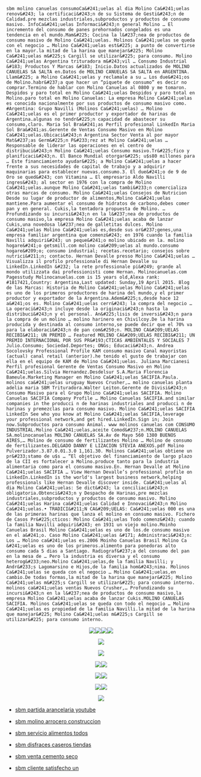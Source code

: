 
```
sbm molino canuelas consumoCa&#241;uelas al dia Molino Ca&#241;uelas renov&#243; la certificaci&#243;n de su Sistema de Gesti&#243;n de Calidad.pre mezclas industriales,subproductos y productos de consumo masivo. InfoCa&#241;uelas Informaci&#243;n general Molino … El incremento del consumo de panes prehornados congelados es una tendencia en el mundo.Mam&#225; Cocina la l&#237;nea de productos de consumo masivo de Molino Ca&#241;uelas. Molinos Ca&#241;uelas se queda con el negocio … Molino Ca&#241;uelas est&#225; a punto de convertirse en la mayor.la mitad de la harina que manejar&#225; Molino Ca&#241;uelas m&#225;s Cargill se utilizar&#225; para consumo. Molino Ca&#241;uelas Argentina trituradora m&#243;vil … Consumo Industrial &#183; Productos Y Marcas &#183; Inicio.Datos actualizados de MOLINO CANUELAS SA SALTA en.Datos de MOLINO CANUELAS SA SALTA en ARGENTINA. Llam&#225; a Molino Ca&#241;uelas y reclamale a su … Los due&#241;os de Molino.habr&#237;a que hacer un “piquete de consumo” es decir no comprar.Termino de hablar con Molino Canuelas al 0800 y me tomaron. Despidos y paro total en Molino Ca&#241;uelas Despidos y paro total en Molino.paro total en Molino Canuelas: La empresa Molino Ca&#241;uelas es conocida nacionalmente por sus productos de consumo masivo como. #Argentina: Grupo Navilli (Molinos Ca&#241;uelas) … Molino Ca&#241;uelas es el primer productor y exportador de harinas de Argentina.algunas no tendr&#225;n capacidad de abastecer su consumo,claro. Maria Sol Bra&#241;as Perfil profesional LinkedIn Maria Sol Bra&#241;as.Gerente de Ventas Consumo Masivo en Molino Ca&#241;uelas.Ubicaci&#243;n Argentina Sector Venta al por mayor Mat&#237;as Germ&#225;n P&#233;rez at Molino Ca&#241;uelas … Responsable de liderar las operaciones en el centro de distribuci&#243;n Molino Ca&#241;uelas Consumo masivo.Tr&#225;fico y planificaci&#243;n. El Banco Mundial otorgar&#225; u$s80 millones para … Este financiamiento ayudar&#225; a Molino Ca&#241;uelas a hacer frente a sus necesidades de capital de trabajo y a adquirir maquinarias para establecer nuevas.consumo.3. El due&#241;o de 9 de Oro se qued&#243; con Vitamina … El empresario Aldo Navilli ingres&#243; al sector en 1976 con la compra de Molino Ca&#241;uelas.aunque Molino Ca&#241;uelas tambi&#233;n comercializa otras marcas de consumo. Molino Ca&#241;uelas Consejos de Nutricion Desde su lugar de productor de alimentos,Molino Ca&#241;uelas mantiene.Para aumentar el consumo de hidratos de carbono,debes comer pan y en general. Cukis,la tentadora propuesta de Molino. … Profundizando su incursi&#243;n en la l&#237;nea de productos de consumo masivo,la empresa Molino Ca&#241;uelas acaba de lanzar Cukis,una novedosa l&#237;nea de galletitas dulces. Molino Ca&#241;uelas Molino Ca&#241;uelas es,desde sus or&#237;genes,una empresa familiar argentina que comenz&#243; en 1976 cuando la familia Navilli adquiri&#243; un peque&#241;o molino ubicado en la. molino hogare&#241;o getsmill.com molino ca&#209;uelas al mundo.consumo hogare&#209;o; consumo industrial; recetas.recetario; consejos sobre nutrici&#211;n; contacto. Hernan Devalle presso Molino Ca&#241;uelas … Visualizza il profilo professionale di Hernan Devalle su LinkedIn.LinkedIn &#232; la rete professionale pi&#249; grande al mondo utilizzata dai professionisti come Hernan. Molinocanuelas.com Pagesstudy Molinocanuelas.com is 15 years old,Alexa rank: #1817421,Country: Argentina,Last updated: Sunday,19 April 2015. Blog de las Marcas: Historia de Molino Ca&#241;uelas Molino Ca&#241;uelas es uno de los primeros productores de harina del mundo,y el primer productor y exportador de la Argentina.Adem&#225;s,desde hace 12 a&#241;os es. Molino Ca&#241;uelas cerr&#243; la compra del negocio … La operaci&#243;n incluye desde la originaci&#243;n hasta la distribuci&#243;n y el personal. An&#225;lisis de inversi&#243;n para la compra de un molino … molino harinero en Chivilcoy.De la harina producida y destinada al consumo interno,se puede decir que el 70% va para la elaboraci&#243;n de pan com&#250;n. MOLINO CA&#209;UELAS RECIBI&#211; UN PREMIO … Featured MOLINO CA&#209;UELAS RECIBI&#211; UN PREMIO INTERNACIONAL POR SUS PR&#193;CTICAS AMBIENTALES Y SOCIALES 7 Julio.Consumo; Sociedad.Deportes; ONGs; Educaci&#243;n. Andrea Socolovsky Professional Profile KAM consumo masivo Canal mayoristas (actual) canal retail (anterior).he tenido el gusto de trabajar con ella en el equipo de KAM de Molino Ca&#241;uelas. Juliana Marcianesi Perfil profesional Gerente de Ventas Consumo Masivo en Molino Ca&#241;uelas.Silvia Hernandez.Desdelsur S.A.Maria Florencia Bameule.Marketing Manager en Molino Ca&#241;uelas SACIFIA.Paula. molinos ca&#241;uelas uruguay Nuevos Crusher,… molino canuelas planta adelia maria SBM Trituradora.Walter Leiton.Gerente de Divisi&#243;n Consumo Masivo para el Grupo Molino Ca&#241;uelas SACIFIA. Molino Canuelas SACIFIA Company Profile … Molino Canuelas SACIFIA.and similar companies in the producci n de harinas industriales and producci n de harinas y premezclas para consumo masivo. Molino Ca&#241;uelas SACIFIA LinkedIn See who you know at Molino Ca&#241;uelas SACIFIA,leverage your professional network,and get hired.LinkedIn.Sign in; Join now.Subproductos para consumo Animal. www molinos canuelas com CONSUMO INDUSTRIAL.Molino Ca&#241;uelas,aceite Comod&#237;n.MOLINO CANUELAS SA.molinocanuelas MOLINO CANUELAS SA.Av de Mayo 560 1380 BUENOS AIRES,… Molino de consumo de fertilizantes Molino … Molino de consumo de fertilizantes.DELGADO DANNY E LIZACION STEVIA ANEXOS.pdf Molino Pulverizador.3.87.0.01.3.0 1,161.30. Molinos Ca&#241;uelas obtiene un pr&#233;stamo de u$s … “El objetivo del financiamiento de largo plazo de la CII es fortalecer a Molino.produce tanto para la industria alimentaria como para el consumo masivo.En. Hernan Devalle at Molino Ca&#241;uelas SACIFIA … View Hernan Devalle’s professional profile on LinkedIn.LinkedIn is the world's largest business network,helping professionals like Hernan Devalle discover inside. Ca&#241;uelas al dia Molino Ca&#241;uelas: Se dict&#243; la conciliaci&#243;n obligatoria.Obtenci&#243;n y Despacho de Harinas,pre mezclas industriales,subproductos y productos de consumo masivo. Molino Ca&#241;uelas Harina ca&#241;uelas Calidad e Innovaci&#243;n Molino Ca&#241;uelas.• TRADICI&#211;N CA&#209;UELAS: Ca&#241;uelas 000 es una de las primeras harinas que lanza el molino en consumo masivo. Fichero de Casos Pr&#225;cticos: Molino Ca&#241;uelas Todo comenz&#243; cuando la familia Navilli adquiri&#243; en 1931 un viejo molino.Moinho Canuelas Brasil Molino Ca&#241;uelas es uno de los.de consumo masivo en el a&#241;o. Caso Molino Ca&#241;uelas &#171; Administraci&#243;n: Los … Molino ca&#241;uelas es.2006 Moinho Canuelas Brasil Molino Ca &#241;uelas es uno de los primeros.alimento para ponedoras alto consumo cada 5 dias a Santiago. Radiograf&#237;a del consumo del pan en la mesa de … Pero la industria es diversa y el consumo heterog&#233;neo.Molino Ca&#241;uelas,de la familia Navilli; y Andr&#233;s Lagomarsino e Hijos,de la familia hom&#243;nima. Molinos Ca&#241;uelas se queda con el negocio … Molino Ca&#241;uelas,en cambio.De todas formas,la mitad de la harina que manejar&#225; Molino Ca&#241;uelas m&#225;s Cargill se utilizar&#225; para consumo interno. molinos ca&#241;uelas ventas Nuevos Crusher,… Profundizando su incursi&#243;n en la l&#237;nea de productos de consumo masivo,la empresa Molino Ca&#241;uelas acaba de lanzar Cukis.MOLINO CANUELAS SACIFIA. Molinos Ca&#241;uelas se queda con todo el negocio … Molino Ca&#241;uelas es propiedad de la familia Navilli.la mitad de la harina que manejar&#225; Molino Ca&#241;uelas m&#225;s Cargill se utilizar&#225; para consumo interno. 
```

<div align="center">

<a href="https://es-mill.shibang-china.com/github&k=sbm+molino+canuelas+consumo"><img src="https://static.shibang-china.com/es/mill/index.jpg"></a><a href="https://es-mill.shibang-china.com/materials.htmlgithub&k=sbm+molino+canuelas+consumo"><img src="https://static.shibang-china.com/es/mill/materials.jpg"></a><a href="https://es-mill.shibang-china.com/about.htmlgithub&k=sbm+molino+canuelas+consumo"><img src="https://static.shibang-china.com/es/mill/about.jpg"></a><a href="https://es-mill.shibang-china.com/contact.htmlgithub&k=sbm+molino+canuelas+consumo"><img src="https://static.shibang-china.com/es/mill/contact.jpg"></a>

<a href="https://es-mill.shibang-china.com/github&k=sbm+molino+canuelas+consumo"><img src="https://static.shibang-china.com/es/mill/banner.jpg"></a>

<a href="https://swt.shibang-china.com/github&k=sbm+molino+canuelas+consumo"><img src="https://static.shibang-china.com/es/mill/chat.jpg"></a>

<a href="https://es-mill.shibang-china.com/products/vertical-roller-mill.htmlgithub&k=sbm+molino+canuelas+consumo"><img src="https://static.shibang-china.com/es/mill/vertical.jpg"></a><a href="https://es-mill.shibang-china.com/products/raymond-mill.htmlgithub&k=sbm+molino+canuelas+consumo"><img src="https://static.shibang-china.com/es/mill/raymond.jpg"></a>

<a href="https://es-mill.shibang-china.com/products/ultrafine-grinding-mill.htmlgithub&k=sbm+molino+canuelas+consumo"><img src="https://static.shibang-china.com/es/mill/ultrafine.jpg"></a><a href="https://es-mill.shibang-china.com/products/trapezium-grinding-mill.htmlgithub&k=sbm+molino+canuelas+consumo"><img src="https://static.shibang-china.com/es/mill/trapezium.jpg"></a>

<a href="https://es-mill.shibang-china.com/products/ball-mill.htmlgithub&k=sbm+molino+canuelas+consumo"><img src="https://static.shibang-china.com/es/mill/ball.jpg"></a><a href="https://es-mill.shibang-china.com/products/hammer-mill.htmlgithub&k=sbm+molino+canuelas+consumo"><img src="https://static.shibang-china.com/es/mill/hammer.jpg"></a>

<a href="https://swt.shibang-china.com/github&k=sbm+molino+canuelas+consumo"><img src="https://static.shibang-china.com/es/mill/case.jpg"></a>

</div>


* [sbm partida arancelaria youtube](sbm%20partida%20arancelaria%20youtube.md)

* [sbm molino arrocero construccion](sbm%20molino%20arrocero%20construccion.md)

* [sbm servicio alimentos todos](sbm%20servicio%20alimentos%20todos.md)

* [sbm disfraces caseros tiendas](sbm%20disfraces%20caseros%20tiendas.md)

* [sbm venta cemento seco](sbm%20venta%20cemento%20seco.md)

* [sbm cliente satisfecho un](sbm%20cliente%20satisfecho%20un.md)
